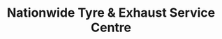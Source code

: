 ---
title: "Nationwide Tyre & Exhaust Service Centre"
url: /bishop-auckland/nationwide-tyre-und-exhaust-service-centre/
shop: Autowerkstatt
---